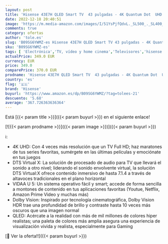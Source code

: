 ```yaml
---
layout: post
title: 'Hisense 43E7H QLED Smart TV  43 pulgadas - 4K Quantum Dot  UHD  Dolby Vision  HDR  Alexa Built-in  Bluetooth  Disney+  Netflix  Youtube  Nuevo 2022 '
date: 2022-12-18 20:40:51
image: 'https://m.media-amazon.com/images/I/51YsPjfQdvL._SL500_._SL400_.jpg'
comments: true
category: ofertas
author: 'tole.es'
slug: 'B09SG6YWMZ-es Hisense 43E7H QLED Smart TV 43 pulgadas - 4K Quantum Dot...'
sku: 'B09SG6YWMZ-es'
tags: [ 'Electrónica','TV, vídeo y home cinema','Televisores','hisense','smart','tv','🇪🇸', ]
actualPrice: 349.0 EUR
currency: EUR
price: 349.0
comparePrice: 370.0 EUR
prodname: 'Hisense 43E7H QLED Smart TV  43 pulgadas - 4K Quantum Dot  UHD  Dolby Vision  HDR  Alexa Built-in  Bluetooth  Disney+  Netflix  Youtube  Nuevo 2022 '
country: 'es'
flag: '🇪🇸'
brand: 'Hisense'
buyurl: 'https://www.amazon.es/dp/B09SG6YWMZ/?tag=tolees-21'
descuento: '5.68'
average: '367.726363636364'
---
```


Está [{{< param title >}}]({{< param buyurl >}}) en el siguiente enlace!

[![{{< param prodname >}}]({{< param image >}})]({{< param buyurl >}})

ℹ️:

- 4K UHD: Con 4 veces más resolución que un TV Full HD; haz maratones de tus series favoritas, sumérgete en las últimas películas y emociónate en tus juegos
- DTS Virtual X: La solución de procesado de audio para TV que llevará el sonido a otro nivel; liderando el sonido envolvente virtual, la solución DTS Virtual:X ofrece contenido inmersivo de hasta 7.1.4 a través de altavoces tradicionales en el plano horizontal
- VIDAA U 5: Un sistema operativo fácil y smart; accede de forma sencilla a montones de contenido en tus aplicaciones favoritas (Youtue, Netflix, Amazon Prime Video y muchas más)
- Dolby Vision: Inspirado por tecnología cinematográfica, Dolby Vision HDR trae una profundidad de brillo y contraste hasta 10 veces más oscuros que una imagen normal
- QLED: Acércate a la realidad con más de mil millones de colores hiper realistas; una paleta de colores más amplia asegura una experiencia de visualización vívida y realista, especialmente para Gaming

[🛒 Ver la oferta!!]({{< param buyurl >}})
